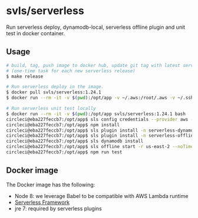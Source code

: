 # svls/serverless

Run serverless deploy, dynamodb-local, serverless offline plugin and unit test in docker container.

## Usage

```bash
# build, tag, push image to docker hub, update git tag with latest serverless release 
# (one-time task for each new serverless release)
$ make release

# Run serverless deploy in the image.
$ docker pull svls/serverless:1.24.1
$ docker run --rm -it -v $(pwd):/opt/app -v ~/.aws:/root/.aws -v ~/.ssh:/root/.ssh svls/serverless:1.24.1 deploy

# Run serverless unit test locally
$ docker run --rm -it -v $(pwd):/opt/app svls/serverless:1.24.1 bash
circleci@eba227feccb7:/opt/app$ sls config credentials --provider aws --key KEY --secret SECRET
circleci@eba227feccb7:/opt/app$ npm install
circleci@eba227feccb7:/opt/app$ sls plugin install -n serverless-dynamodb-local
circleci@eba227feccb7:/opt/app$ sls plugin install -n serverless-offline
circleci@eba227feccb7:/opt/app$ sls dynamodb install
circleci@eba227feccb7:/opt/app$ sls offline start -r us-east-2 --noTimeout --corsDisallowCredentials false &
circleci@eba227feccb7:/opt/app$ npm run test
```

## Docker image

The Docker image has the following:

- Node 8: we leverage Babel to be compatible with AWS Lambda runtime
- [Serverless Framework](https://serverless.com)
- jre 7: required by serverless plugins
